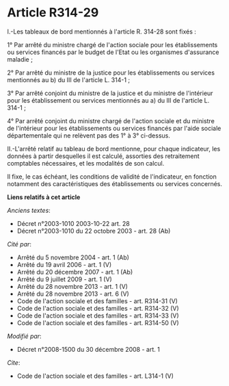 # Article R314-29

I.-Les tableaux de bord mentionnés à l'article R. 314-28 sont fixés : 

1° Par arrêté du ministre chargé de l'action sociale pour les établissements ou services financés par le budget de l'Etat ou
les organismes d'assurance maladie ; 

2° Par arrêté du ministre de la justice pour les établissements ou services mentionnés au b) du III de l'article L. 314-1 ; 

3° Par arrêté conjoint du ministre de la justice et du ministre de l'intérieur pour les établissement ou services mentionnés
au a) du III de l'article L. 314-1 ; 

4° Par arrêté conjoint du ministre chargé de l'action sociale et du ministre de l'intérieur pour les établissements ou
services financés par l'aide sociale départementale qui ne relèvent pas des 1° à 3° ci-dessus. 

II.-L'arrêté relatif au tableau de bord mentionne, pour chaque indicateur, les données à partir desquelles il est calculé,
assorties des retraitement comptables nécessaires, et les modalités de son calcul. 

Il fixe, le cas échéant, les conditions de validité de l'indicateur, en fonction notamment des caractéristiques des
établissements ou services concernés.

**Liens relatifs à cet article**

_Anciens textes_:

  - Décret n°2003-1010 2003-10-22 art. 28
  - Décret n°2003-1010 du 22 octobre 2003 - art. 28 (Ab)

_Cité par_:

  - Arrêté du 5 novembre 2004 - art. 1 (Ab)
  - Arrêté du 19 avril 2006 - art. 1 (V)
  - Arrêté du 20 décembre 2007 - art. 1 (Ab)
  - Arrêté du 9 juillet 2009 - art. 1 (V)
  - Arrêté du 28 novembre 2013 - art. 1 (V)
  - Arrêté du 28 novembre 2013 - art. 6 (V)
  - Code de l'action sociale et des familles - art. R314-31 (V)
  - Code de l'action sociale et des familles - art. R314-32 (V)
  - Code de l'action sociale et des familles - art. R314-33 (V)
  - Code de l'action sociale et des familles - art. R314-50 (V)

_Modifié par_:

  - Décret n°2008-1500 du 30 décembre 2008 - art. 1

_Cite_:

  - Code de l'action sociale et des familles - art. L314-1 (V)
